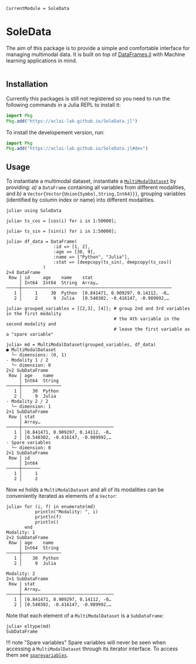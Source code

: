 ```@meta
CurrentModule = SoleData
```

# SoleData

The aim of this package is to provide a simple and comfortable interface for managing
multimodal data.
It is built
 on top of
[DataFrames.jl](https://github.com/JuliaData/DataFrames.jl/)
with Machine learning applications in mind.

```@contents
```

## Installation

Currently this packages is still not registered so you need to run the following
commands in a Julia REPL to install it:

```julia
import Pkg
Pkg.add("https://aclai-lab.github.io/SoleData.jl")
```

To install the developement version, run:

```julia
import Pkg
Pkg.add("https://aclai-lab.github.io/SoleData.jl#dev")
```


## Usage

To instantiate a multimodal dataset, instantiate a [`MultiModalDataset`](@ref) by providing:
*a)* a
`DataFrame` containing all variables from different modalities, and 
*b)* a
`Vector{Vector{Union{Symbol,String,Int64}}}`,
grouping variables (identified by column index or name)
into different modalities.

```julia-repl
julia> using SoleData

julia> ts_cos = [cos(i) for i in 1:50000];

julia> ts_sin = [sin(i) for i in 1:50000];

julia> df_data = DataFrame(
                  :id => [1, 2],
                  :age => [30, 9],
                  :name => ["Python", "Julia"],
                  :stat => [deepcopy(ts_sin), deepcopy(ts_cos)]
              )
2×4 DataFrame
 Row │ id     age    name    stat                              
     │ Int64  Int64  String  Array…                            
─────┼─────────────────────────────────────────────────────────
   1 │     1     30  Python  [0.841471, 0.909297, 0.14112, -0…
   2 │     2      9  Julia   [0.540302, -0.416147, -0.989992,…

julia> grouped_variables = [[2,3], [4]]; # group 2nd and 3rd variables in the first modality
                                         # the 4th variable in the second modality and
                                         # leave the first variable as a "spare variable"

julia> md = MultiModalDataset(grouped_variables, df_data)
● MultiModalDataset
  └─ dimensions: (0, 1)
- Modality 1 / 2
  └─ dimension: 0
2×2 SubDataFrame
 Row │ age    name   
     │ Int64  String
─────┼───────────────
   1 │    30  Python
   2 │     9  Julia
- Modality 2 / 2
  └─ dimension: 1
2×1 SubDataFrame
 Row │ stat                              
     │ Array…                            
─────┼───────────────────────────────────
   1 │ [0.841471, 0.909297, 0.14112, -0…
   2 │ [0.540302, -0.416147, -0.989992,…
- Spare variables
  └─ dimension: 0
2×1 SubDataFrame
 Row │ id    
     │ Int64
─────┼───────
   1 │     1
   2 │     2

```

Now `md` holds a `MultiModalDataset` and all of its modalities can be
conveniently iterated as elements of a `Vector`:

```julia-repl
julia> for (i, f) in enumerate(md)
           println("Modality: ", i)
           println(f)
           println()
       end
Modality: 1
2×2 SubDataFrame
 Row │ age    name   
     │ Int64  String
─────┼───────────────
   1 │    30  Python
   2 │     9  Julia

Modality: 2
2×1 SubDataFrame
 Row │ stat                              
     │ Array…                            
─────┼───────────────────────────────────
   1 │ [0.841471, 0.909297, 0.14112, -0…
   2 │ [0.540302, -0.416147, -0.989992,…
```

Note that each element of a `MultiModalDataset` is a `SubDataFrame`:

```julia-repl
julia> eltype(md)
SubDataFrame

```

!!! note "Spare variables"
    Spare variables will never be seen when accessing a `MultiModalDataset` through its
    iterator interface. To access them see [`sparevariables`](@ref).
